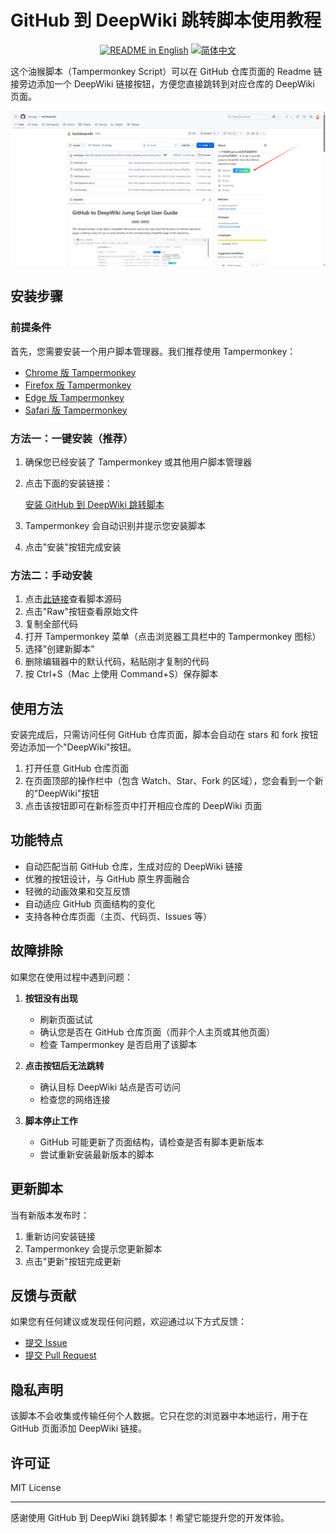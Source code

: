 # GitHub 到 DeepWiki 跳转脚本使用教程

<p align="center">
<a href="./README.md"><img alt="README in English" src="https://img.shields.io/badge/English-d9d9d9"></a>
<a href="./README_CN.md"><img alt="简体中文" src="https://img.shields.io/badge/简体中文-d9d9d9"></a>
</p>

这个油猴脚本（Tampermonkey Script）可以在 GitHub 仓库页面的 Readme 链接旁边添加一个 DeepWiki 链接按钮，方便您直接跳转到对应仓库的 DeepWiki 页面。

![DeepWiki按钮预览](./preview.png)

## 安装步骤

### 前提条件

首先，您需要安装一个用户脚本管理器。我们推荐使用 Tampermonkey：

- [Chrome 版 Tampermonkey](https://chrome.google.com/webstore/detail/tampermonkey/dhdgffkkebhmkfjojejmpbldmpobfkfo)
- [Firefox 版 Tampermonkey](https://addons.mozilla.org/en-US/firefox/addon/tampermonkey/)
- [Edge 版 Tampermonkey](https://microsoftedge.microsoft.com/addons/detail/tampermonkey/iikmkjmpaadaobahmlepeloendndfphd)
- [Safari 版 Tampermonkey](https://apps.apple.com/app/tampermonkey/id1482490089)

### 方法一：一键安装（推荐）

1. 确保您已经安装了 Tampermonkey 或其他用户脚本管理器
2. 点击下面的安装链接：

   [安装 GitHub 到 DeepWiki 跳转脚本](https://github.com/worryzyy/fast2deepwiki/raw/refs/heads/master/fast2deepwiki.user.js)

3. Tampermonkey 会自动识别并提示您安装脚本
4. 点击"安装"按钮完成安装

### 方法二：手动安装

1. 点击[此链接](https://github.com/worryzyy/fast2deepwiki/blob/master/fast2deepwiki.user.js)查看脚本源码
2. 点击"Raw"按钮查看原始文件
3. 复制全部代码
4. 打开 Tampermonkey 菜单（点击浏览器工具栏中的 Tampermonkey 图标）
5. 选择"创建新脚本"
6. 删除编辑器中的默认代码，粘贴刚才复制的代码
7. 按 Ctrl+S（Mac 上使用 Command+S）保存脚本

## 使用方法

安装完成后，只需访问任何 GitHub 仓库页面，脚本会自动在 stars 和 fork 按钮旁边添加一个"DeepWiki"按钮。

1. 打开任意 GitHub 仓库页面
2. 在页面顶部的操作栏中（包含 Watch、Star、Fork 的区域），您会看到一个新的"DeepWiki"按钮
3. 点击该按钮即可在新标签页中打开相应仓库的 DeepWiki 页面

## 功能特点

- 自动匹配当前 GitHub 仓库，生成对应的 DeepWiki 链接
- 优雅的按钮设计，与 GitHub 原生界面融合
- 轻微的动画效果和交互反馈
- 自动适应 GitHub 页面结构的变化
- 支持各种仓库页面（主页、代码页、Issues 等）

## 故障排除

如果您在使用过程中遇到问题：

1. **按钮没有出现**

   - 刷新页面试试
   - 确认您是否在 GitHub 仓库页面（而非个人主页或其他页面）
   - 检查 Tampermonkey 是否启用了该脚本

2. **点击按钮后无法跳转**

   - 确认目标 DeepWiki 站点是否可访问
   - 检查您的网络连接

3. **脚本停止工作**

   - GitHub 可能更新了页面结构，请检查是否有脚本更新版本
   - 尝试重新安装最新版本的脚本

## 更新脚本

当有新版本发布时：

1. 重新访问安装链接
2. Tampermonkey 会提示您更新脚本
3. 点击"更新"按钮完成更新

## 反馈与贡献

如果您有任何建议或发现任何问题，欢迎通过以下方式反馈：

- [提交 Issue](https://github.com/worryzyy/fast2deepwiki/issues)
- [提交 Pull Request](https://github.com/worryzyy/fast2deepwiki/pulls)

## 隐私声明

该脚本不会收集或传输任何个人数据。它只在您的浏览器中本地运行，用于在 GitHub 页面添加 DeepWiki 链接。

## 许可证

MIT License

---

感谢使用 GitHub 到 DeepWiki 跳转脚本！希望它能提升您的开发体验。
